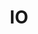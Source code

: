 ---
index: 9
name: io
layout: page
title: IO
permalink: io
links:
    GitHub: https://github.com/cufyorg/framework/tree/master/src/main/java/cufy/io
    Javadoc: /javadoc/cufy/io/package-summary.html
description: >-
    Input and Output ports is the purpose of computers. Meanwhile, It
    needs protocols and standards to be able to use it everywhere with
    the same code. This package provides utilities to deal with those
    protocols and standards more easily.
---